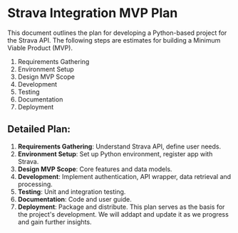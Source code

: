 # Strava Integration MVP Plan

This document outlines the plan for developing a Python-based project for the Strava API. The following steps are estimates for building a Minimum Viable Product (MVP).

1. Requirements Gathering
2. Environment Setup
3. Design MVP Scope
4. Development
5. Testing
6. Documentation
7. Deployment

## Detailed Plan:

1. **Requirements Gathering**: Understand Strava API, define user needs.
2. **Environment Setup**: Set up Python environment, register app with Strava.
3. **Design MVP Scope**: Core features and data models.
4. **Development**: Implement authentication, API wrapper, data retrieval and processing.
5. **Testing**: Unit and integration testing.
6. **Documentation**: Code and user guide.
7. **Deployment**: Package and distribute.
This plan serves as the basis for the project's development. We will addapt and update it as we progress and gain further insights.